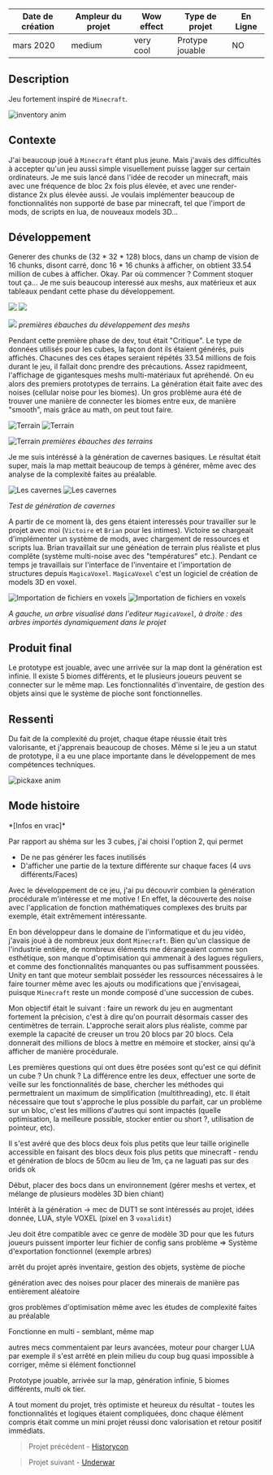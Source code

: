<autotab></br><table><thead><tr><th>Date de création</th><th>Ampleur du projet</th><th>Wow effect</th><th>Type de projet </th><th>En Ligne</th></tr></thead><tbody><tr><td>mars 2020</td><td>medium</td><td>very cool</td><td>Protype jouable</td><td>NO</td></tr></tbody></table></autotab>

## Description

Jeu fortement inspiré de `Minecraft`.

![inventory anim](./medias/inventory.gif)

## Contexte

J'ai beaucoup joué à `Minecraft` étant plus jeune. Mais j'avais des difficultés à accepter qu'un jeu aussi simple visuellement puisse lagger sur certain ordinateurs. Je me suis lancé dans l'idée de recoder un minecraft, mais avec une fréquence de bloc 2x fois plus élevée, et avec une render-distance 2x plus élevée aussi. Je voulais implémenter beaucoup de fonctionnalités non supporté de base par minecraft, tel que l'import de mods, de scripts en lua, de nouveaux models 3D...

## Développement


Generer des chunks de (32 * 32 * 128) blocs, dans un champ de vision de 16 chunks, disont carré, donc 16 * 16 chunks à afficher, on obtient 33.54 million de cubes à afficher. Okay. Par où commencer ? Comment stoquer tout ça... Je me suis beaucoup interessé aux meshs, aux matérieux et aux tableaux pendant cette phase du développement.



<imagegroup></imagegroup>
![](./medias/idee1.jpg)
![](./medias/mesh1.jpg)

![](./medias/mesh2.jpg)
*premières ébauches du développement des meshs*


Pendant cette première phase de dev, tout était "Critique". Le type de données utilisés pour les cubes, la façon dont ils étaient générés, puis affichés. Chacunes des ces étapes seraient répétés 33.54 millions de fois durant le jeu, il fallait donc prendre des précautions. Assez rapidmeent, l'affichage de gigantesques meshs multi-matériaux fut apréhendé. On eu alors des premiers prototypes de terrains. La génération était faite avec des noises (cellular noise pour les biomes). Un gros problème aura été de trouver une manière de connecter les biomes entre eux, de manière "smooth", mais grâce au math, on peut tout faire.

<imagegroup></imagegroup>
![Terrain](./medias/mesh3.jpg)
![Terrain](./medias/mesh4.jpg)

![Terrain](./medias/biomes.gif)
*premières ébauches des terrains*




 Je me suis intéréssé à la génération de cavernes basiques. Le résultat était super, mais la map mettait beaucoup de temps à générer, même avec des analyse de la complexité faites au préalable.

<imagegroup></imagegroup>
![Les cavernes](./medias/idee2.jpg)
![Les cavernes](./medias/mesh5.jpg)

*Test de génération de cavernes*

A partir de ce moment là, des gens étaient interessés pour travailler sur le projet avec moi (`Victoire` et `Brian` pour les intimes). Victoire se chargeait d'implémenter un système de mods, avec chargement de ressources et scripts lua. Brian travaillait sur une généation de terrain plus réaliste et plus complête (système multi-noise avec des "températures" etc.). Pendant ce temps je travaillais sur l'interface de l'inventaire et l'importation de structures depuis `MagicaVoxel`. `MagicaVoxel` c'est un logiciel de création de models 3D en voxel.

<imagegroup></imagegroup>
![Importation de fichiers en voxels](./medias/voxel1.jpg)
![Importation de fichiers en voxels](./medias/voxel2.jpg)

*A gauche, un arbre visualisé dans l'editeur `MagicaVoxel`, à droite : des arbres importés dynamiquement dans le projet*

## Produit final

Le prototype est jouable, avec une arrivée sur la map dont la génération est infinie. Il existe 5 biomes différents, et le plusieurs joueurs peuvent se connecter sur le même map. Les fonctionnalités d'inventaire, de gestion des objets ainsi que le système de pioche sont fonctionnelles.



## Ressenti

Du fait de la complexité du projet, chaque étape réussie était très valorisante, et j'apprenais beaucoup de choses. Même si le jeu a un statut de prototype, il a eu une place importante dans le développement de mes compétences techniques.

![pickaxe anim](./medias/muinekarfPickaxe.gif)


## Mode histoire


<history>
*[Infos en vrac]*

Par rapport au shéma sur les 3 cubes, j'ai choisi l'option 2, qui permet
- De ne pas générer les faces inutilisés
- D'afficher une partie de la texture différente sur chaque faces (4 uvs différents/Faces)


Avec le développement de ce jeu, j'ai pu découvrir combien la génération procédurale m'intéresse et me motive !
En effet, la découverte des noise avec l'application de fonction mathématiques complexes des bruits par exemple, était extrêmement intéressante.

En bon développeur dans le domaine de l'informatique et du jeu vidéo, j'avais joué à de nombreux jeux dont `Minecraft`. Bien qu'un classique de l'industrie entière, de nombreux éléments me dérangeaient comme son esthétique, son manque d'optimisation qui ammenait à des lagues réguliers, et comme des fonctionnalités manquantes ou pas suffisamment poussées. Unity en tant que moteur semblait posséder les ressources nécessaires à le faire tourner même avec les ajouts ou modifications que j'envisageai, puisque `Minecraft` reste un monde composé d'une succession de cubes.

Mon objectif était le suivant : faire un rework du jeu en augmentant fortement la précision, c'est à dire qu'on pourrait désormais casser des centimètres de terrain. L'approche serait alors plus réaliste, comme par exemple la capacité de creuser un trou 20 blocs par 20 blocs.
Cela donnerait des millions de blocs à mettre en mémoire et stocker, ainsi qu'à afficher de manière procédurale.

Les premières questions qui ont dues être posées sont qu'est ce qui définit un cube ? Un chunk ? La différence entre les deux, effectuer une sorte de veille sur les fonctionnalités de base, chercher les méthodes qui permettraient un maximum de simplification (multithreading), etc. Il était nécessaire que tout s'approche le plus possible du parfait, car un problème sur un bloc, c'est les millions d'autres qui sont impactés (quelle optimisation, la meilleure possible, stocker entier ou short ?, utilisation de pointeur, etc).

Il s'est avéré que des blocs deux fois plus petits que leur taille originelle
accessible en faisant des blocs deux fois plus petits que minecraft - rendu et génération de blocs de 50cm au lieu de 1m, ça ne laguati pas sur des orids ok

Début, placer des bocs dans un environnement (gérer meshs et vertex, et mélange de plusieurs modèles 3D bien chiant)

Intérêt à la génération -> mec de DUT1 se sont intéressés au projet, idées donnée, LUA, style VOXEL (pixel en 3 `voxalidit`)

Jeu doit être compatible avec ce genre de modèle 3D pour que les futurs joueurs puissent importer leur fichier de config sans problème => Système d'exportation fonctionnel (exemple arbres)

arrêt du projet après inventaire, gestion des objets, système de pioche

génération avec des noises pour placer des minerais de manière pas entièrement aléatoire

gros problèmes d'optimisation même avec les études de complexité faites au préalable

Fonctionne en multi - semblant, même map

autres mecs commentaient par leurs avancées, moteur pour charger LUA par exemple il s'est arrêté en plein milieu du coup bug quasi impossible à corriger, même si élément fonctionnel

Prototype jouable, arrivée sur la map, génération infinie, 5 biomes différents, multi ok tier.

A tout moment du projet, très optimiste et heureux du résultat - toutes les fonctionnalités et logiques étaient compliquées, donc chaque élément compris était comme un mini projet réussi donc valorisation et retour positif immédiats.

</history>



<nextprojects>

> Projet précédent -  [Historycon](/Jub_Biography/#projects/#historyGit)

> Projet suivant -  [Underwar](/Jub_Biography/#projects/#Underwar)

</nextprojects>

